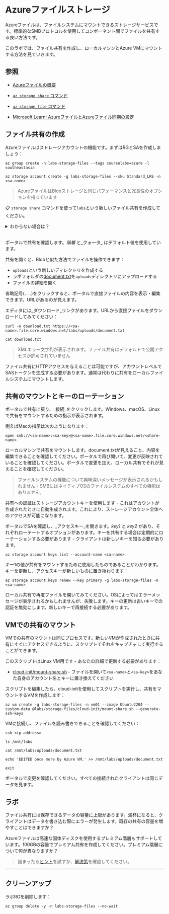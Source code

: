 # Azureファイルストレージ

Azureファイルは、ファイルシステムにマウントできるストレージサービスです。標準的なSMBプロトコルを使用してコンポーネント間でファイルを共有する良い方法です。

このラボでは、ファイル共有を作成し、ローカルマシンとAzure VMにマウントする方法を見ていきます。

## 参照

- [Azureファイルの概要](https://docs.microsoft.com/ja-jp/azure/storage/files/storage-files-introduction)

- [`az storage share` コマンド](https://docs.microsoft.com/ja-jp/cli/azure/storage/share?view=azure-cli-latest)

- [`az storage file` コマンド](https://docs.microsoft.com/ja-jp/cli/azure/storage/file?view=azure-cli-latest)

- [Microsoft Learn: AzureファイルとAzureファイル同期の設定](https://docs.microsoft.com/ja-jp/learn/modules/configure-azure-files-file-sync/)

## ファイル共有の作成

Azureファイルはストレージアカウントの機能です。まずはRGとSAを作成しましょう：



```
az group create -n labs-storage-files --tags courselabs=azure -l southeastasia 

az storage account create -g labs-storage-files --sku Standard_LRS -n <sa-name>
```


> AzureファイルはBlobストレージと同じパフォーマンスと冗長性のオプションを持っています

📋 `storage share` コマンドを使って`labs`という新しいファイル共有を作成してください。

<details>
  <summary>わからない場合は？</summary>


```
az storage share create --help

az storage share create -n labs --account-name <sa-name>
```


</details><br/>

ポータルで共有を確認します。_階層_ と_クォータ_ はデフォルト値を使用しています。

共有を開くと、Blobと似た方法でファイルを操作できます：

- `uploads`という新しいディレクトリを作成する
- ラボフォルダの[document.txt](/labs/storage-files/document.txt)を`uploads`ディレクトリにアップロードする
- ファイルの詳細を開く

省略記号(`...`)をクリックすると、ポータルで直接ファイルの内容を表示・編集できます。URLがあるのが見えます。

エディタには_ダウンロード_リンクがあります。URLから直接ファイルをダウンロードしてみてください：



```
curl -o download.txt https://<sa-name>.file.core.windows.net/labs/uploads/document.txt

cat download.txt
```


> XMLエラー文字列が表示されます。ファイル共有はデフォルトで公開アクセスが許可されていません

ファイル共有にHTTPアクセスを与えることは可能ですが、アカウントレベルでSASトークンを生成する必要があります。通常は代わりに共有をローカルファイルシステムにマウントします。

## 共有のマウントとキーのローテーション

ポータルで共有に戻り、_接続_をクリックします。Windows、macOS、Linuxで共有をマウントするための指示が表示されます。

例えばMacの指示は次のようになります：



```
open smb://<sa-name>:<sa-key>@<sa-name>.file.core.windows.net/<share-name>
```


ローカルマシンで共有をマウントします。document.txtが見えること、内容を編集できることを確認してください。ポータルで再び開いて、変更が反映されていることを確認してください。ポータルで変更を加え、ローカル共有でそれが見えることを確認してください。

> ファイルシステムの機能について興味深いメッセージが表示されるかもしれません - SMBにはネイティブOSのファイルシステムのすべての機能はありません。

共有への認証はストレージアカウントキーを使用します - これはアカウントが作成されたときに自動生成されます。これにより、ストレージアカウント全体へのアクセスが可能になります。

ポータルでSAを確認し、_アクセスキー_を開きます。_key1_ と _key2_ があり、それぞれローテートするオプションがあります。キーを共有する場合は定期的にローテーションする必要があります - クライアントは新しいキーを知る必要があります。



```
az storage account keys list --account-name <sa-name>
```


キー1の値が共有をマウントするために使用したものであることがわかります。キーを更新し、アクセスキーが新しいものに置き換わります：



```
az storage account keys renew --key primary -g labs-storage-files -n <sa-name> 
```


ローカル共有で再度ファイルを開いてみてください。OSによってはエラーメッセージが表示されるかもしれませんが、失敗します。キーの更新は古いキーでの認証を無効にします。新しいキーで再接続する必要があります。

## VMでの共有のマウント

VMでの共有のマウントは同じプロセスです。新しいVMが作成されたときに共有にすぐにアクセスできるように、スクリプトでそれをキャプチャして実行することができます。

このスクリプトはLinux VM用です - あなたの詳細で更新する必要があります：

- [cloud-init/mount-share.sh](/labs/storage-files/cloud-init/mount-share.sh) - ファイルを開いて`<sa-name>`と`<sa-key>`をあなた自身のアカウント名とキーに置き換えてください

スクリプトを編集したら、cloud-initを使用してスクリプトを実行し、共有をマウントするVMを作成します：


```
az vm create -g labs-storage-files -n vm01 --image Ubuntu2204 --custom-data @labs/storage-files/cloud-init/mount-share.sh --generate-ssh-keys
```


VMに接続し、ファイルを読み書きできることを確認してください：



```
ssh <ip-address>

ls /mnt/labs

cat /mnt/labs/uploads/document.txt

echo 'EDITED once more by Azure VM.' >> /mnt/labs/uploads/document.txt

exit
```


ポータルで変更を確認してください。すべての接続されたクライアントは同じデータを見ます。

## ラボ

ファイル共有には保存できるデータの容量に上限があります。満杯になると、クライアントはデータを書き込む際にエラーが発生します。既存の共有の容量を増やすことはできますか？

Azureファイルは高速な固体ディスクを使用するプレミアム階層もサポートしています。100GBの容量でプレミアム共有を作成してください。プレミアム階層について何が異なりますか？

> 詰まったら[ヒント](hints_jp.md)を試すか、[解決策](solution_jp.md)を確認してください。

___

## クリーンアップ

ラボRGを削除します：



```
az group delete -y -n labs-storage-files --no-wait
```

